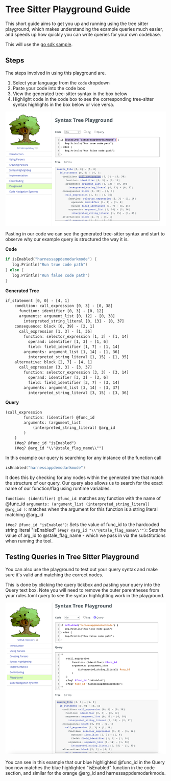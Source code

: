 # Tree Sitter Playground Guide

This short guide aims to get you up and running using the tree sitter playground, which makes understanding the example queries much easier, and speeds up how quickly you can write queries for your own codebase.

This will use the [go sdk sample](https://github.com/harness/ff-golang-server-sdk/tree/main/examples/code_cleanup).

## Steps
The steps involved in using this playground are.

1. Select your language from the `code` dropdown
2. Paste your code into the code box
3. View the generated tree-sitter syntax in the box below 
4. Highlight code in the code box to see the corresponding tree-sitter syntax highlights in the box below or vice versa. 

![Tree Sitter Playground](./images/tree-sitter-view.png "Tree Sitter Playground")

Pasting in our code we can see the generated tree-sitter syntax and start to observe why our example query is structured the way it is.


**Code**
```go
if isEnabled("harnessappdemodarkmode") {
   log.Println("Run true code path")
} else {
   log.Println("Run false code path")
}
```

**Generated Tree**
```shell
if_statement [0, 0] - [4, 1]
    condition: call_expression [0, 3] - [0, 38]
      function: identifier [0, 3] - [0, 12]
      arguments: argument_list [0, 12] - [0, 38]
        interpreted_string_literal [0, 13] - [0, 37]
    consequence: block [0, 39] - [2, 1]
      call_expression [1, 3] - [1, 36]
        function: selector_expression [1, 3] - [1, 14]
          operand: identifier [1, 3] - [1, 6]
          field: field_identifier [1, 7] - [1, 14]
        arguments: argument_list [1, 14] - [1, 36]
          interpreted_string_literal [1, 15] - [1, 35]
    alternative: block [2, 7] - [4, 1]
      call_expression [3, 3] - [3, 37]
        function: selector_expression [3, 3] - [3, 14]
          operand: identifier [3, 3] - [3, 6]
          field: field_identifier [3, 7] - [3, 14]
        arguments: argument_list [3, 14] - [3, 37]
          interpreted_string_literal [3, 15] - [3, 36]
```

**Query**
```
(call_expression
        function: (identifier) @func_id
        arguments: (argument_list
            (interpreted_string_literal) @arg_id
        )
    )
    (#eq? @func_id "isEnabled")
    (#eq? @arg_id "\\"@stale_flag_name\\"")
```

In this example our query is searching for any instance of the function call 

```go
isEnabled("harnessappdemodarkmode")
```

It does this by checking for any nodes within the generated tree that match the structure of our query. Our query also allows us to search for the exact name of our function/flag using runtime variables. 

``function: (identifier) @func_id``: matches any function with the name of @func_id
``arguments: (argument_list
(interpreted_string_literal) @arg_id
)``: matches when the argument for this function is a string literal matching @arg_id 

`(#eq? @func_id "isEnabled")`: Sets the value of func_id to the hardcoded string literal "isEnabled"
`(#eq? @arg_id "\\"@stale_flag_name\\"")`: Sets the value of arg_id to @stale_flag_name - which we pass in via the substitutions when running the tool.


## Testing Queries in Tree Sitter Playground
You can also use the playground to test out your query syntax and make sure it's valid and matching the correct nodes. 

This is done by clicking the query tickbox and pasting your query into the Query text box. Note you will need to remove the outer parentheses from your rules.toml query to see the syntax highlighting work in the playground. 

![Tree Sitter Playground Query](./images/tree-sitter-query.png "Tree Sitter Playground Query")

You can see in this example that our blue highlighted @func_id in the Query box now matches the blue highlighted "isEnabled" function in the code section, and similar for the orange @arg_id and harnessappdemodarkmode. 